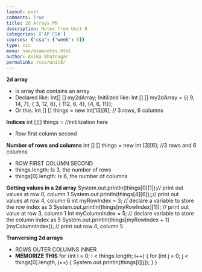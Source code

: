 ```yaml
---
layout: post
comments: True
title: 2d Arrays PN 
description: Notes from Unit 8 
categories: ['AP CSA']
courses: {'csa': {'week': 5}}
type: ccc
menu: nav/examnotes.html
author: Anika Bhatnagar
permalink: /csa/unit8/
---
```

**2d array** 
- Is array that contains an array 
- Declared like: 
Int[] [] my2dArray; 
Initilized like: 
Int [] [] my2dArray = {{ 9, 14, 7}, { 3, 12, 6}, { 112, 6, 4}, {4, 6, 11}};
- Or this:
Int [] [] things = new int[13][6]; // 3 rows, 6 columns 

**Indices** 
int [][] things = //initilization here 
- Row first column second

**Number of rows and columns** 
int [] [] things = new int [3][6]; //3 rows and 6 columns 
- ROW FIRST COLUMN SECOND 
- things.length: Is 3, the number of rows 
- things[0].length: Is 6, the number of columns

**Getting values in a 2d array** 
System.out.println(things[0][1]);// print out values at row 0, column 1 
System.out.println(things[4][6]);;// print out values at row 4, column 6 
int myRowIndex = 3;  // declare a variable to store the row index as 3
System.out.println(things[myRowIndex][1]); // print out value at row 3, column 1 
Int myColumnIndex = 5; // declare variable to store the column index as 5 
System.out.println(things[myRowIndex + 1][myColumnIndex]); // print out row 4, column 5

**Tranversing 2d arrays**
- ROWS OUTER COLUMNS INNER 
- **MEMORIZE THIS** 
for (int i = 0; i < things.length; i++) { 
	for (int j = 0; j < things[0].length, j++) { 
		System.out.println(things[i][j]);
	}
}
